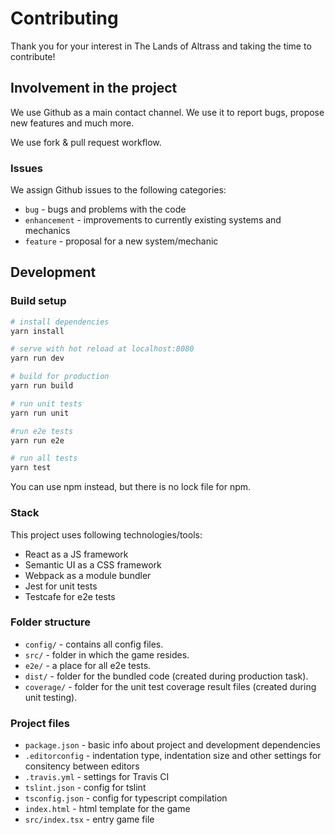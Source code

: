 # Contributing

Thank you for your interest in The Lands of Altrass and taking the time to contribute!

## Involvement in the project

We use Github as a main contact channel. We use it to report bugs, propose new features and much more.

We use fork & pull request workflow.

### Issues

We assign Github issues to the following categories:

* `bug` - bugs and problems with the code
* `enhancement` - improvements to currently existing systems and mechanics
* `feature` - proposal for a new system/mechanic

## Development

### Build setup

```bash
# install dependencies
yarn install

# serve with hot reload at localhost:8080
yarn run dev

# build for production
yarn run build

# run unit tests
yarn run unit

#run e2e tests
yarn run e2e

# run all tests
yarn test
```

You can use npm instead, but there is no lock file for npm.

### Stack

This project uses following technologies/tools:

* React as a JS framework
* Semantic UI as a CSS framework
* Webpack as a module bundler
* Jest for unit tests
* Testcafe for e2e tests

### Folder structure

* `config/` - contains all config files.
* `src/` - folder in which the game resides.
* `e2e/` - a place for all e2e tests.
* `dist/` - folder for the bundled code (created during production task).
* `coverage/` - folder for the unit test coverage result files (created during unit testing).

### Project files

* `package.json` - basic info about project and development dependencies
* `.editorconfig` - indentation type, indentation size and other settings for consitency between editors
* `.travis.yml` - settings for Travis CI
* `tslint.json` - config for tslint
* `tsconfig.json` - config for typescript compilation
* `index.html` - html template for the game
* `src/index.tsx` - entry game file
